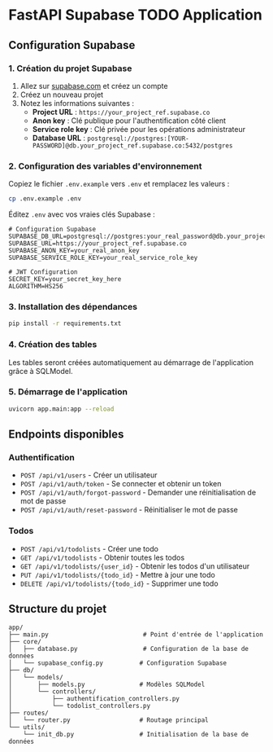 # FastAPI Supabase TODO Application

## Configuration Supabase

### 1. Création du projet Supabase

1. Allez sur [supabase.com](https://supabase.com) et créez un compte
2. Créez un nouveau projet
3. Notez les informations suivantes :
   - **Project URL** : `https://your_project_ref.supabase.co`
   - **Anon key** : Clé publique pour l'authentification côté client
   - **Service role key** : Clé privée pour les opérations administrateur
   - **Database URL** : `postgresql://postgres:[YOUR-PASSWORD]@db.your_project_ref.supabase.co:5432/postgres`

### 2. Configuration des variables d'environnement

Copiez le fichier `.env.example` vers `.env` et remplacez les valeurs :

```bash
cp .env.example .env
```

Éditez `.env` avec vos vraies clés Supabase :

```env
# Configuration Supabase
SUPABASE_DB_URL=postgresql://postgres:your_real_password@db.your_project_ref.supabase.co:5432/postgres
SUPABASE_URL=https://your_project_ref.supabase.co
SUPABASE_ANON_KEY=your_real_anon_key
SUPABASE_SERVICE_ROLE_KEY=your_real_service_role_key

# JWT Configuration
SECRET_KEY=your_secret_key_here
ALGORITHM=HS256
```

### 3. Installation des dépendances

```bash
pip install -r requirements.txt
```

### 4. Création des tables

Les tables seront créées automatiquement au démarrage de l'application grâce à SQLModel.

### 5. Démarrage de l'application

```bash
uvicorn app.main:app --reload
```

## Endpoints disponibles

### Authentification
- `POST /api/v1/users` - Créer un utilisateur
- `POST /api/v1/auth/token` - Se connecter et obtenir un token
- `POST /api/v1/auth/forgot-password` - Demander une réinitialisation de mot de passe
- `POST /api/v1/auth/reset-password` - Réinitialiser le mot de passe

### Todos
- `POST /api/v1/todolists` - Créer une todo
- `GET /api/v1/todolists` - Obtenir toutes les todos
- `GET /api/v1/todolists/{user_id}` - Obtenir les todos d'un utilisateur
- `PUT /api/v1/todolists/{todo_id}` - Mettre à jour une todo
- `DELETE /api/v1/todolists/{todo_id}` - Supprimer une todo

## Structure du projet

```
app/
├── main.py                          # Point d'entrée de l'application
├── core/
│   ├── database.py                  # Configuration de la base de données
│   └── supabase_config.py          # Configuration Supabase
├── db/
│   └── models/
│       ├── models.py               # Modèles SQLModel
│       └── controllers/
│           ├── authentification_controllers.py
│           └── todolist_controllers.py
├── routes/
│   └── router.py                   # Routage principal
└── utils/
    └── init_db.py                  # Initialisation de la base de données
```
